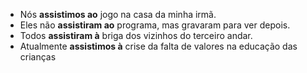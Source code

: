 - Nós **assistimos ao** jogo na casa da minha irmã. 
- Eles não **assistiram ao** programa, mas gravaram para ver depois.
- Todos **assistiram à** briga dos vizinhos do terceiro andar.
- Atualmente **assistimos à** crise da falta de valores na educação das crianças